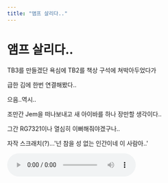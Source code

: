 ```yaml
---
title: "앰프 살리다.."
---
```

# 앰프 살리다..

TB3를 만들겠단 욕심에 TB2를 책상 구석에 쳐박아두었다가

급한 김에 한번 연결해봤다..

으음..역시..

조만간 Jem을 떠나보내고 새 아이바를 하나 장만할 생각이다..

그간 RG7321이나 열심히 이뻐해줘야겠구나..

자작 스크래치(?)...'넌 참을 성 없는 인간이네 이 사람아..'

<audio src="/assets/images/5e862d5e1ac3c22de7be41a84b5522e8.mp3" controls preload></audio>



